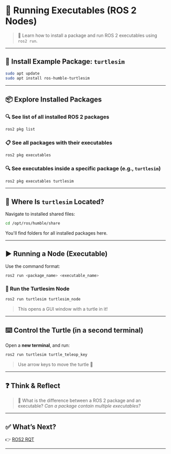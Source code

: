 # 🚀 Running Executables (ROS 2 Nodes)

> 📘 Learn how to install a package and run ROS 2 executables using `ros2 run`.

---

## 🔧 Install Example Package: `turtlesim`

```bash
sudo apt update
sudo apt install ros-humble-turtlesim
````

---

## 📦 Explore Installed Packages

### 🔍 See list of all installed ROS 2 packages

```bash
ros2 pkg list
```

### 📋 See all packages with their executables

```bash
ros2 pkg executables
```

### 🔍 See executables inside a specific package (e.g., `turtlesim`)

```bash
ros2 pkg executables turtlesim
```

---

## 📁 Where Is `turtlesim` Located?

Navigate to installed shared files:

```bash
cd /opt/ros/humble/share
```

You'll find folders for all installed packages here.

---

## ▶️ Running a Node (Executable)

Use the command format:

```bash
ros2 run <package_name> <executable_name>
```

### 🐢 Run the Turtlesim Node

```bash
ros2 run turtlesim turtlesim_node
```

> This opens a GUI window with a turtle in it!

---

## ⌨️ Control the Turtle (in a second terminal)

Open a **new terminal**, and run:

```bash
ros2 run turtlesim turtle_teleop_key
```

> Use arrow keys to move the turtle 🐢

---

## ❓ Think & Reflect

> 💭 What is the difference between a ROS 2 package and an executable?
> *Can a package contain multiple executables?*

---

## ✅ What’s Next?

👉  [ROS2 RQT](./rqt.md)

---
